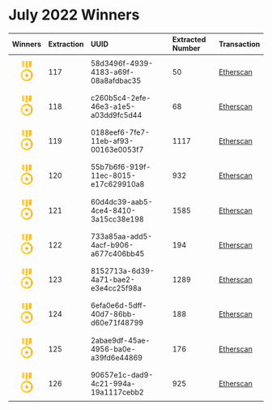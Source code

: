 # July 2022 Winners

|                                       Winners                                        | Extraction | UUID                                 | Extracted Number | Transaction                                                                                             |
| :----------------------------------------------------------------------------------: | :--------- | :----------------------------------- | :--------------- | :------------------------------------------------------------------------------------------------------ |
| <img src="../prize.svg" style="height: 40px; margin-top: 10px; margin-bottom: 10px"> | 117        | 58d3496f-4939-4183-a69f-08a8afdbac35 | 50               | [Etherscan](https://etherscan.io/tx/0xd4f98dd9780d6122bcd6f8f525ecf8255f03764f864aee45790c257503a91cc0) |
| <img src="../prize.svg" style="height: 40px; margin-top: 10px; margin-bottom: 10px"> | 118        | c260b5c4-2efe-46e3-a1e5-a03dd9fc5d44 | 68               | [Etherscan](https://etherscan.io/tx/0x9dff811bee2132e5ecf9257f6f173a70b87e47d9c0ae8428ddd5efe4eff1ca95) |
| <img src="../prize.svg" style="height: 40px; margin-top: 10px; margin-bottom: 10px"> | 119        | 0188eef6-7fe7-11eb-af93-00163e0053f7 | 1117             | [Etherscan](https://etherscan.io/tx/0x92a246c9e90de0ccfb67b74d9e772318e6f4fa0e898c19d447202f1727516a0c) |
| <img src="../prize.svg" style="height: 40px; margin-top: 10px; margin-bottom: 10px"> | 120        | 55b7b6f6-919f-11ec-8015-e17c629910a8 | 932              | [Etherscan](https://etherscan.io/tx/0xb78aeea21129dc3db8608498c023a1ceef86a283278be1888241d4657cd9727d) |
| <img src="../prize.svg" style="height: 40px; margin-top: 10px; margin-bottom: 10px"> | 121        | 60d4dc39-aab5-4ce4-8410-3a15cc38e198 | 1585             | [Etherscan](https://etherscan.io/tx/0xb7e3031840329c914096501582d04e95199416c95b903a8f5d80108f23a626c1) |
| <img src="../prize.svg" style="height: 40px; margin-top: 10px; margin-bottom: 10px"> | 122        | 733a85aa-add5-4acf-b906-a677c406bb45 | 194              | [Etherscan](https://etherscan.io/tx/0x1ab3777420b7684bf66afabb29b04886811f62dc5d5f96be4edc5687f8a2d957) |
| <img src="../prize.svg" style="height: 40px; margin-top: 10px; margin-bottom: 10px"> | 123        | 8152713a-6d39-4a71-bae2-e3e4cc25f98a | 1289             | [Etherscan](https://etherscan.io/tx/0xa66b3f27bb2d5256884d46df0fa550508d57962c5f3f43a7053da01fcec06ceb) |
| <img src="../prize.svg" style="height: 40px; margin-top: 10px; margin-bottom: 10px"> | 124        | 6efa0e6d-5dff-40d7-86bb-d60e71f48799 | 188              | [Etherscan](https://etherscan.io/tx/0x5d481665da103af4f208ff27ef982a3a5c75b4203730a33091917b7dd10c35e8) |
| <img src="../prize.svg" style="height: 40px; margin-top: 10px; margin-bottom: 10px"> | 125        | 2abae9df-45ae-4956-ba0e-a39fd6e44869 | 176              | [Etherscan](https://etherscan.io/tx/0xc39e9dd0d13233f21bc26272d205817d2818a86df9dde3ace70d5d810916f055) |
| <img src="../prize.svg" style="height: 40px; margin-top: 10px; margin-bottom: 10px"> | 126        | 90657e1c-dad9-4c21-994a-19a1117cebb2 | 925              | [Etherscan](https://etherscan.io/tx/0x08cf037e6551fee9944ace84293d49d78ddbe222f2a416070fa005442ddf9553) |



